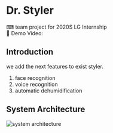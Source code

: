 # Dr. Styler
⌨ team project for 2020S LG Internship <br>
🎥 Demo Video:

## Introduction
we add the next features to exist styler.
1. face recognition
2. voice recognition
3. automatic dehumidification

## System Architecture
![system architecture](https://user-images.githubusercontent.com/42104898/103199631-9742e900-492e-11eb-88d2-72bb62342d51.png)
